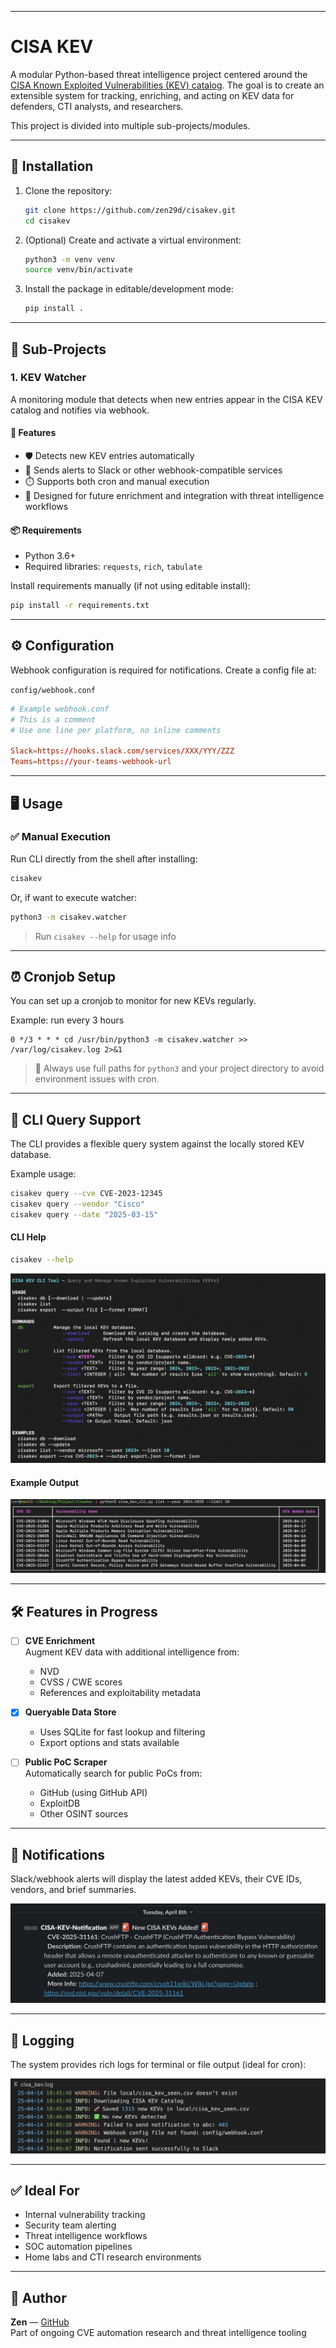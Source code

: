 
---

# CISA KEV

A modular Python-based threat intelligence project centered around the [CISA Known Exploited Vulnerabilities (KEV) catalog](https://www.cisa.gov/known-exploited-vulnerabilities-catalog). The goal is to create an extensible system for tracking, enriching, and acting on KEV data for defenders, CTI analysts, and researchers.

This project is divided into multiple sub-projects/modules.

---

## 🚀 Installation

1. Clone the repository:
   ```bash
   git clone https://github.com/zen29d/cisakev.git
   cd cisakev
   ```

2. (Optional) Create and activate a virtual environment:
   ```bash
   python3 -m venv venv
   source venv/bin/activate
   ```

3. Install the package in editable/development mode:
   ```bash
   pip install .
   ```

---

## 🧩 Sub-Projects

### 1. KEV Watcher

A monitoring module that detects when new entries appear in the CISA KEV catalog and notifies via webhook.

#### 🔧 Features

- 🛡️ Detects new KEV entries automatically
- 🔔 Sends alerts to Slack or other webhook-compatible services
- ⏱️ Supports both cron and manual execution
- 🧠 Designed for future enrichment and integration with threat intelligence workflows

#### 📦 Requirements

- Python 3.6+
- Required libraries: `requests`, `rich`, `tabulate`

Install requirements manually (if not using editable install):

```bash
pip install -r requirements.txt
```

---

## ⚙️ Configuration

Webhook configuration is required for notifications. Create a config file at:

`config/webhook.conf`

```conf
# Example webhook.conf
# This is a comment
# Use one line per platform, no inline comments

Slack=https://hooks.slack.com/services/XXX/YYY/ZZZ
Teams=https://your-teams-webhook-url
```

---

## 🖥️ Usage

### ✅ Manual Execution

Run CLI directly from the shell after installing:

```bash
cisakev
```

Or, if want to execute watcher:

```bash
python3 -m cisakev.watcher
```

> Run `cisakev --help` for usage info

---

## ⏰ Cronjob Setup

You can set up a cronjob to monitor for new KEVs regularly.

Example: run every 3 hours

```cron
0 */3 * * * cd /usr/bin/python3 -m cisakev.watcher >> /var/log/cisakev.log 2>&1
```

> 🧠 Always use full paths for `python3` and your project directory to avoid environment issues with cron.

---

## 🔎 CLI Query Support

The CLI provides a flexible query system against the locally stored KEV database.

Example usage:

```bash
cisakev query --cve CVE-2023-12345
cisakev query --vendor "Cisco"
cisakev query --date "2025-03-15"
```

#### CLI Help

```bash
cisakev --help
```

![CLI Help](media/cli_help.png)

#### Example Output

![CLI Output](media/cli.png)

---

## 🛠️ Features in Progress

- [ ] **CVE Enrichment**  
  Augment KEV data with additional intelligence from:
  - NVD
  - CVSS / CWE scores
  - References and exploitability metadata

- [x] **Queryable Data Store**
  - Uses SQLite for fast lookup and filtering
  - Export options and stats available

- [ ] **Public PoC Scraper**  
  Automatically search for public PoCs from:
  - GitHub (using GitHub API)
  - ExploitDB
  - Other OSINT sources

---

## 🔔 Notifications

Slack/webhook alerts will display the latest added KEVs, their CVE IDs, vendors, and brief summaries.

![KEV Watcher Notification](media/slack_notification.png)

---

## 📝 Logging

The system provides rich logs for terminal or file output (ideal for cron):

![KEV Watcher Logs](media/logs.png)

---

## ✅ Ideal For

- Internal vulnerability tracking
- Security team alerting
- Threat intelligence workflows
- SOC automation pipelines
- Home labs and CTI research environments

---

## 👤 Author

**Zen** — [GitHub](https://github.com/zen29d)  
Part of ongoing CVE automation research and threat intelligence tooling
